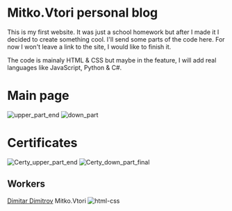 # Mitko.Vtori personal blog

This is my first website.
It was just a school homework but after I made it I decided to create something cool.
I'll send some parts of the code here.
For now I won't leave a link to the site, I would like to finish it.

The code is mainaly HTML & CSS but maybe in the feature, I will add real languages like JavaScript, Python & C#.

# Main page
![upper_part_end](https://user-images.githubusercontent.com/112943652/191248311-5ff6da95-f6cd-41e6-8aaa-a1d3862664f1.png)
![down_part](https://user-images.githubusercontent.com/112943652/191248370-c79a6018-e62e-48d8-96c5-fe948ddf348d.png)

# Certificates
![Certy_upper_part_end](https://user-images.githubusercontent.com/112943652/191248602-aeabc77d-f2fe-4c33-ae1f-1ff1f382d9a6.png)
![Certy_down_part_final](https://user-images.githubusercontent.com/112943652/191248625-e73c61aa-76a9-448a-9327-57f248af39a7.png)

## Workers
<a href="https://github.com/MitkoVtori">Dimitar Dimitrov</a> Mitko.Vtori
![html-css](https://user-images.githubusercontent.com/112943652/191248257-4d16bb65-d42c-46c1-ae31-915e0624d577.png)
